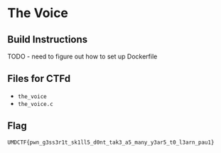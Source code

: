 # The Voice

## Build Instructions
TODO - need to figure out how to set up Dockerfile

## Files for CTFd
- `the_voice`
- `the_voice.c`

## Flag
`UMDCTF{pwn_g3ss3r1t_sk1ll5_d0nt_tak3_a5_many_y3ar5_t0_l3arn_pau1}`

